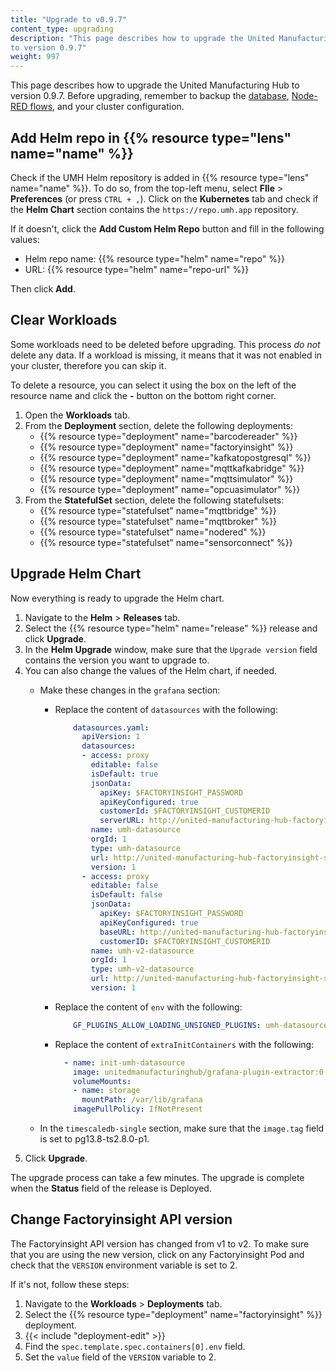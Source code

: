 ```yaml
---
title: "Upgrade to v0.9.7"
content_type: upgrading
description: "This page describes how to upgrade the United Manufacturing Hub
to version 0.9.7"
weight: 997
---
```


This page describes how to upgrade the United Manufacturing Hub to version
0.9.7. Before upgrading, remember to backup the
[database](/docs/production-guide/backup_recovery/backup-timescale/),
[Node-RED flows](/docs/production-guide/backup_recovery/import-export-node-red/),
and your cluster configuration.

## Add Helm repo in {{% resource type="lens" name="name" %}}

Check if the UMH Helm repository is added in {{% resource type="lens" name="name" %}}.
To do so, from the top-left menu, select **FIle** > **Preferences** (or press `CTRL + ,`).
Click on the **Kubernetes** tab and check if the **Helm Chart** section contains
the `https://repo.umh.app` repository.

If it doesn't, click the **Add Custom Helm Repo** button and fill in the following
values:

- Helm repo name: {{% resource type="helm" name="repo" %}}
- URL: {{% resource type="helm" name="repo-url" %}}

Then click **Add**.

<!-- Add here any steps needed before deleting the deployments and statefulsets -->

## Clear Workloads

Some workloads need to be deleted before upgrading. This process _do not_ delete
any data. If a workload is missing, it means that it was not enabled in your
cluster, therefore you can skip it.

To delete a resource, you can select it using the box on the left of the
resource name and click the **-** button on the bottom right corner.

1. Open the **Workloads** tab.
2. From the **Deployment** section, delete the following deployments:
   - {{% resource type="deployment" name="barcodereader" %}}
   - {{% resource type="deployment" name="factoryinsight" %}}
   - {{% resource type="deployment" name="kafkatopostgresql" %}}
   - {{% resource type="deployment" name="mqttkafkabridge" %}}
   - {{% resource type="deployment" name="mqttsimulator" %}}
   - {{% resource type="deployment" name="opcuasimulator" %}}
3. From the **StatefulSet** section, delete the following statefulsets:
   - {{% resource type="statefulset" name="mqttbridge" %}}
   - {{% resource type="statefulset" name="mqttbroker" %}}
   - {{% resource type="statefulset" name="nodered" %}}
   - {{% resource type="statefulset" name="sensorconnect" %}}

<!-- Add here any steps needed before upgrading the Helm Chart -->

## Upgrade Helm Chart

Now everything is ready to upgrade the Helm chart.

1. Navigate to the **Helm** > **Releases** tab.
2. Select the {{% resource type="helm" name="release" %}} release and click
   **Upgrade**.
3. In the **Helm Upgrade** window, make sure that the `Upgrade version` field
   contains the version you want to upgrade to.
4. You can also change the values of the Helm chart, if needed.
   <!-- Add here any changes needed to the values.yaml -->
   - Make these changes in the `grafana` section:
     - Replace the content of `datasources` with the following:

       ```yaml
           datasources.yaml:
             apiVersion: 1
             datasources:
             - access: proxy
               editable: false
               isDefault: true
               jsonData:
                 apiKey: $FACTORYINSIGHT_PASSWORD
                 apiKeyConfigured: true
                 customerId: $FACTORYINSIGHT_CUSTOMERID
                 serverURL: http://united-manufacturing-hub-factoryinsight-service/
               name: umh-datasource
               orgId: 1
               type: umh-datasource
               url: http://united-manufacturing-hub-factoryinsight-service/
               version: 1
             - access: proxy
               editable: false
               isDefault: false
               jsonData:
                 apiKey: $FACTORYINSIGHT_PASSWORD
                 apiKeyConfigured: true
                 baseURL: http://united-manufacturing-hub-factoryinsight-service/
                 customerID: $FACTORYINSIGHT_CUSTOMERID
               name: umh-v2-datasource
               orgId: 1
               type: umh-v2-datasource
               url: http://united-manufacturing-hub-factoryinsight-service/
               version: 1
       ```

     - Replace the content of `env` with the following:

       ```yaml
           GF_PLUGINS_ALLOW_LOADING_UNSIGNED_PLUGINS: umh-datasource,umh-factoryinput-panel,umh-v2-datasource
       ```

     - Replace the content of `extraInitContainers` with the following:

       ```yaml
         - name: init-umh-datasource
           image: unitedmanufacturinghub/grafana-plugin-extractor:0.1.3
           volumeMounts:
           - name: storage
             mountPath: /var/lib/grafana
           imagePullPolicy: IfNotPresent
       ```

   - In the `timescaledb-single` section, make sure that the `image.tag` field
     is set to pg13.8-ts2.8.0-p1.
5. Click **Upgrade**.

The upgrade process can take a few minutes. The upgrade is complete when the
**Status** field of the release is Deployed.

<!-- Add here any steps needed after upgrading the Helm Chart -->

## Change Factoryinsight API version

The Factoryinsight API version has changed from v1 to v2. To make sure that
you are using the new version, click on any Factoryinsight Pod and check that the
`VERSION` environment variable is set to 2.

If it's not, follow these steps:

1. Navigate to the **Workloads** > **Deployments** tab.
2. Select the {{% resource type="deployment" name="factoryinsight" %}} deployment.
3. {{< include "deployment-edit" >}}
4. Find the `spec.template.spec.containers[0].env` field.
5. Set the `value` field of the `VERSION` variable to 2.
